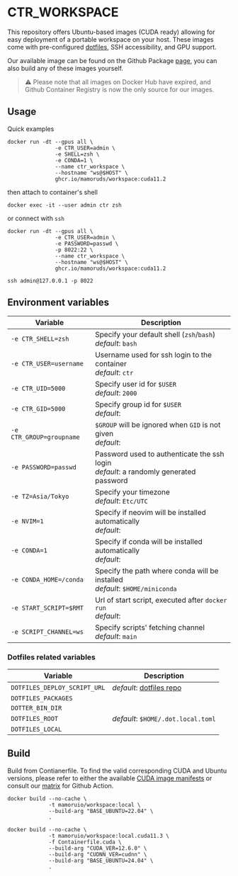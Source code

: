 # CTR_WORKSPACE

This repository offers Ubuntu-based images (CUDA ready) allowing for easy deployment of a portable workspace on your host. These images come with pre-configured [dotfiles](https://github.com/MamoruDS/dotfiles), SSH accessibility, and GPU support.

Our available image can be found on the Github Package [page](https://github.com/MamoruDS/dockerfiles/pkgs/container/workspace), you can also build any of these images yourself.

> ⚠ ️Please note that all images on Docker Hub have expired, and Github Container Registry is now the only source for our images.

## Usage

Quick examples

```shell
docker run -dt --gpus all \
               -e CTR_USER=admin \
               -e SHELL=zsh \
               -e CONDA=1 \
               --name ctr_workspace \
               --hostname "ws@$HOST" \
               ghcr.io/mamoruds/workspace:cuda11.2
```

then attach to container's shell

```shell
docker exec -it --user admin ctr zsh
```

or connect with `ssh`

```shell
docker run -dt --gpus all \
               -e CTR_USER=admin \
               -e PASSWORD=passwd \
               -p 8022:22 \
               --name ctr_workspace \
               --hostname "ws@$HOST" \
               ghcr.io/mamoruds/workspace:cuda11.2

ssh admin@127.0.0.1 -p 8022
```

## Environment variables

| Variable                 | Description                                                                               |
| ------------------------ | ----------------------------------------------------------------------------------------- |
| `-e CTR_SHELL=zsh`       | Specify your default shell (`zsh`/`bash`)<br />_default_: `bash`                          |
| `-e CTR_USER=username`   | Username used for ssh login to the container<br />_default_: `ctr`                        |
| `-e CTR_UID=5000`        | Specify user id for `$USER`<br />_default_: `2000`                                        |
| `-e CTR_GID=5000`        | Specify group id for `$USER`<br />_default_: ` `                                          |
| `-e CTR_GROUP=groupname` | `$GROUP` will be ignored when `GID` is not given<br />_default_: ` `                      |
| `-e PASSWORD=passwd`     | Password used to authenticate the ssh login<br />_default_: a randomly generated password |
| `-e TZ=Asia/Tokyo`       | Specify your timezone<br />_default_: `Etc/UTC`                                           |
| `-e NVIM=1`              | Specify if neovim will be installed automatically<br />_default_: ` `                     |
| `-e CONDA=1`             | Specify if conda will be installed automatically<br />_default_: ` `                      |
| `-e CONDA_HOME=/conda`   | Specify the path where conda will be installed <br />_default_: `$HOME/miniconda`         |
| `-e START_SCRIPT=$RMT`   | Url of start script, executed after `docker run` <br />_default_: ` `                     |
| `-e SCRIPT_CHANNEL=ws`   | Specify scripts' fetching channel<br />_default_: `main`                                  |

### Dotfiles related variables

| Variable                     | Description                                                                           |
| ---------------------------- | ------------------------------------------------------------------------------------- |
| `DOTFILES_DEPLOY_SCRIPT_URL` | _default_: [dotfiles repo](https://github.com/MamoruDS/dotfiles/blob/main/install.sh) |
| `DOTFILES_PACKAGES`          |                                                                                       |
| `DOTTER_BIN_DIR`             |                                                                                       |
| `DOTFILES_ROOT`              | _default_: `$HOME/.dot.local.toml`                                                    |
| `DOTFILES_LOCAL`             |                                                                                       |


## Build

Build from Contianerfile. To find the valid corresponding CUDA and Ubuntu versions, please refer to either the available [CUDA image manifests](https://gitlab.com/nvidia/container-images/cuda/-/blob/master/manifests/cuda.yaml) or consult our [matrix](./targets_matrix.json) for Github Action.

```shell
docker build --no-cache \
             -t mamoruio/workspace:local \
             --build-arg "BASE_UBUNTU=22.04" \
             .

docker build --no-cache \
             -t mamoruio/workspace:local.cuda11.3 \
             -f Containerfile.cuda \
             --build-arg "CUDA_VER=12.6.0" \
             --build-arg "CUDNN_VER=cudnn" \
             --build-arg "BASE_UBUNTU=24.04" \
             .
```

